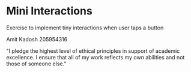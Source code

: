 # Mini Interactions
Exercise to implement tiny interactions when user taps a button

Amit Kadosh 205954316

"I pledge the highest level of ethical principles in support of academic excellence.
 I ensure that all of my work reflects my own abilities and not those of someone else."